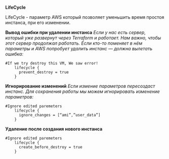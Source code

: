 **LifeCycle**

LifeCycle - параметр AWS который позволяет уменьшить время простоя инстанса, при его изменении.

**Вывод ошибки при удалении инстанса**
*Если у нас есть сервер, который уже развернут через Terraform и работает. Нам важно, чтобы этот сервер продолжал работать. Если кто-то поменяет в нём параметры и AWS попробует удалить инстанс — должна вылетать ошибка:*

```hcl
#If we try destroy this VM, We saw error!
    lifecycle {
      prevent_destroy = true
    }
```

**Игнорирование изменений**
*Если измение параметров пересоздаст инстанс. Для сохранения работы мы можем игнорировать изменение параметров:*

```hcl
#Ignore edited paremeters
    lifecycle {
      ignore_changes = [“ami”,”user_data”]
    }
```

**Удаление после создания нового инстанса**

```hcl
#Ignore edited paremeters
    lifecycle {
      create_before_destroy = true
    }
```